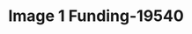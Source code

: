 ---
f_zip-code: 75040
f_state-code: TX
title: Image 1 Funding-19540
f_phone: 972-864-4825
f_city-only: Garland
f_address: 1616 South 1St Street Garland
f_location-unique-id: '19540'
slug: image-1-funding-19540
updated-on: '2024-05-30T13:46:58.046Z'
created-on: '2024-05-30T13:36:59.803Z'
published-on: '2024-05-30T13:54:32.469Z'
f_city-state: cms/city/garland-tx.md
f_company: cms/company/image-1-funding.md
f_state: cms/state/texas.md
layout: '[payday-loan].html'
tags: payday-loan
---